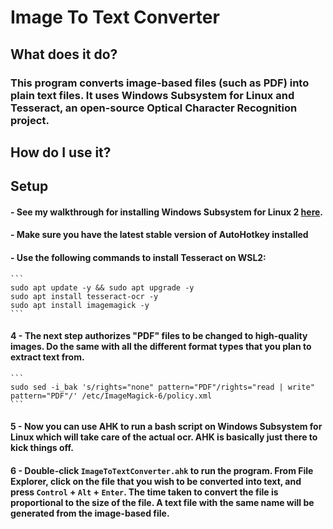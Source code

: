 # Image To Text Converter

## What does it do?

### This program converts image-based files (such as PDF) into plain text files. It uses Windows Subsystem for Linux and Tesseract, an open-source Optical Character Recognition project.

## How do I use it?

## Setup

#### - See my walkthrough for installing Windows Subsystem for Linux 2 [here](https://github.com/GalacticWafer/WSL_Setup_Walkthrough).

#### - Make sure you have the latest stable version of AutoHotkey installed

#### - Use the following commands to install Tesseract on WSL2:

    ```
	sudo apt update -y && sudo apt upgrade -y
	sudo apt install tesseract-ocr -y
	sudo apt install imagemagick -y 
    ```

#### 4 - The next step authorizes "PDF" files to be changed to high-quality images. Do the same with all the different format types that you plan to extract text from.

    ```
	sudo sed -i_bak 's/rights="none" pattern="PDF"/rights="read | write" pattern="PDF"/' /etc/ImageMagick-6/policy.xml
    ```

#### 5 - Now you can use AHK to run a bash script on Windows Subsystem for Linux which will take care of the actual ocr. AHK is basically just there to kick things off.

#### 6 - Double-click `ImageToTextConverter.ahk` to run the program. From File Explorer, click on the file that you wish to be converted into text, and press `Control` + `Alt` + `Enter`. The time taken to convert the file is proportional to the size of the file. A text file with the same name will be generated from the image-based file.
